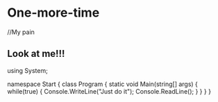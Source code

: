 # One-more-time
//My pain
## Look at me!!!
using System;

namespace Start
{
    class Program
    {
        static void Main(string[] args)
        {
            while(true)
            {
                Console.WriteLine("Just do it");
                Console.ReadLine();
            }
        }
    }
}
